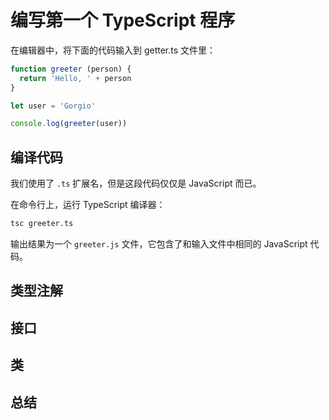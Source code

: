 # 编写第一个 TypeScript 程序

在编辑器中，将下面的代码输入到 getter.ts 文件里：


```javascript
function greeter (person) {
  return 'Hello, ' + person
}

let user = 'Gorgio'

console.log(greeter(user))
```

## 编译代码

我们使用了 `.ts` 扩展名，但是这段代码仅仅是 JavaScript 而已。

在命令行上，运行 TypeScript 编译器：

```bash
tsc greeter.ts
```

输出结果为一个 `greeter.js` 文件，它包含了和输入文件中相同的 JavaScript 代码。

## 类型注解

## 接口

## 类

## 总结